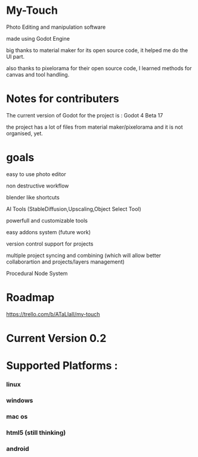 # My-Touch
 Photo Editing and manipulation software

 made using Godot Engine
 
 big thanks to material maker for its open source code, it helped me do the UI part.
 
 also thanks to pixelorama for their open source code, I learned methods for canvas and tool handling.

# Notes for contributers

The current version of Godot for the project is : Godot 4 Beta 17

the project has a lot of files from material maker/pixelorama and it is not organised, yet.

# goals
 easy to use photo editor
 
 non destructive workflow

 blender like shortcuts

 AI Tools (StableDiffusion,Upscaling,Object Select Tool)

 powerfull and customizable tools

 easy addons system (future work)

 version control support for projects

 multiple project syncing and combining (which will allow better collaborartion and projects/layers management)

 Procedural Node System

# Roadmap
 https://trello.com/b/ATaLIaII/my-touch
 
# Current Version 0.2


# Supported Platforms :

### linux

### windows

### mac os

### html5 (still thinking)

### android

